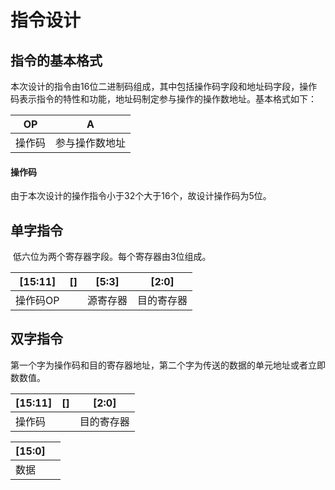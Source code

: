 # 指令设计

## 指令的基本格式

​	本次设计的指令由16位二进制码组成，其中包括操作码字段和地址码字段，操作码表示指令的特性和功能，地址码制定参与操作的操作数地址。基本格式如下：

| OP   |    A    |
| ---- | :-----: |
| 操作码  | 参与操作数地址 |

#### 操作码

由于本次设计的操作指令小于32个大于16个，故设计操作码为5位。

## 单字指令

​	低六位为两个寄存器字段。每个寄存器由3位组成。

| [15:11] | []   | [5:3] | [2:0] |
| ------- | ---- | ----- | ----- |
| 操作码OP   |      | 源寄存器  | 目的寄存器 |





## 双字指令

​	第一个字为操作码和目的寄存器地址，第二个字为传送的数据的单元地址或者立即数数值。

| [15:11] | []   | [2:0] |
| ------- | ---- | ----- |
| 操作码     |      | 目的寄存器 |



| [15:0] |      |
| ------ | ---- |
| 数据     |      |





